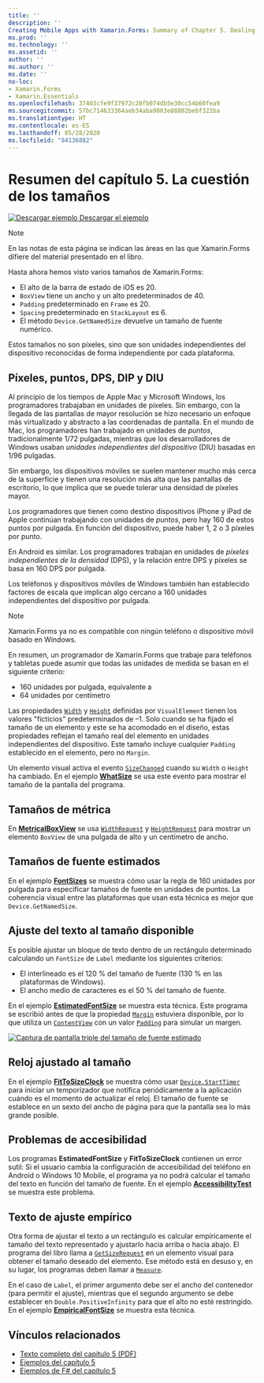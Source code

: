 ```yaml
---
title: ''
description: ''
Creating Mobile Apps with Xamarin.Forms: Summary of Chapter 5. Dealing with sizes''
ms.prod: ''
ms.technology: ''
ms.assetid: ''
author: ''
ms.author: ''
ms.date: ''
no-loc:
- Xamarin.Forms
- Xamarin.Essentials
ms.openlocfilehash: 37403cfe9f37972c20fb074db5e30cc54b60fea9
ms.sourcegitcommit: 57bc714633364aeb34aba9803e88802bebf321ba
ms.translationtype: HT
ms.contentlocale: es-ES
ms.lasthandoff: 05/28/2020
ms.locfileid: "84136882"
---
```

# <a name="summary-of-chapter-5-dealing-with-sizes"></a>Resumen del capítulo 5. La cuestión de los tamaños

[![Descargar ejemplo](~/media/shared/download.png) Descargar el ejemplo](https://github.com/xamarin/xamarin-forms-book-samples/tree/master/Chapter05)

> [!NOTE]
> En las notas de esta página se indican las áreas en las que Xamarin.Forms difiere del material presentado en el libro.

Hasta ahora hemos visto varios tamaños de Xamarin.Forms:

- El alto de la barra de estado de iOS es 20.
- `BoxView` tiene un ancho y un alto predeterminados de 40.
- `Padding` predeterminado en `Frame` es 20.
- `Spacing` predeterminado en `StackLayout` es 6.
- El método `Device.GetNamedSize` devuelve un tamaño de fuente numérico.

Estos tamaños no son píxeles, sino que son unidades independientes del dispositivo reconocidas de forma independiente por cada plataforma.

## <a name="pixels-points-dps-dips-and-dius"></a>Píxeles, puntos, DPS, DIP y DIU

Al principio de los tiempos de Apple Mac y Microsoft Windows, los programadores trabajaban en unidades de píxeles. Sin embargo, con la llegada de las pantallas de mayor resolución se hizo necesario un enfoque más virtualizado y abstracto a las coordenadas de pantalla. En el mundo de Mac, los programadores han trabajado en unidades de *puntos*, tradicionalmente 1/72 pulgadas, mientras que los desarrolladores de Windows usaban *unidades independientes del dispositivo* (DIU) basadas en 1/96 pulgadas.

Sin embargo, los dispositivos móviles se suelen mantener mucho más cerca de la superficie y tienen una resolución más alta que las pantallas de escritorio, lo que implica que se puede tolerar una densidad de píxeles mayor.

Los programadores que tienen como destino dispositivos iPhone y iPad de Apple continúan trabajando con unidades de *puntos*, pero hay 160 de estos puntos por pulgada. En función del dispositivo, puede haber 1, 2 o 3 píxeles por punto.

En Android es similar. Los programadores trabajan en unidades de *píxeles independientes de la densidad* (DPS), y la relación entre DPS y píxeles se basa en 160 DPS por pulgada.

Los teléfonos y dispositivos móviles de Windows también han establecido factores de escala que implican algo cercano a 160 unidades independientes del dispositivo por pulgada.

> [!NOTE]
> Xamarin.Forms ya no es compatible con ningún teléfono o dispositivo móvil basado en Windows.

En resumen, un programador de Xamarin.Forms que trabaje para teléfonos y tabletas puede asumir que todas las unidades de medida se basan en el siguiente criterio:

- 160 unidades por pulgada, equivalente a
- 64 unidades por centímetro

Las propiedades [`Width`](xref:Xamarin.Forms.VisualElement.Width) y [`Height`](xref:Xamarin.Forms.VisualElement.Height) definidas por `VisualElement` tienen los valores "ficticios" predeterminados de &ndash;1. Solo cuando se ha fijado el tamaño de un elemento y este se ha acomodado en el diseño, estas propiedades reflejan el tamaño real del elemento en unidades independientes del dispositivo. Este tamaño incluye cualquier `Padding` establecido en el elemento, pero no `Margin`.

Un elemento visual activa el evento [`SizeChanged`](xref:Xamarin.Forms.VisualElement.SizeChanged) cuando su `Width` o `Height` ha cambiado. En el ejemplo [**WhatSize**](https://github.com/xamarin/xamarin-forms-book-samples/tree/master/Chapter05/WhatSize) se usa este evento para mostrar el tamaño de la pantalla del programa.

## <a name="metrical-sizes"></a>Tamaños de métrica

En [**MetricalBoxView**](https://github.com/xamarin/xamarin-forms-book-samples/tree/master/Chapter05/MetricalBoxView) se usa [`WidthRequest`](xref:Xamarin.Forms.VisualElement.WidthRequest) y [`HeightRequest`](xref:Xamarin.Forms.VisualElement.HeightRequest) para mostrar un elemento `BoxView` de una pulgada de alto y un centímetro de ancho.

## <a name="estimated-font-sizes"></a>Tamaños de fuente estimados

En el ejemplo [**FontSizes**](https://github.com/xamarin/xamarin-forms-book-samples/tree/master/Chapter05/FontSizes) se muestra cómo usar la regla de 160 unidades por pulgada para especificar tamaños de fuente en unidades de puntos. La coherencia visual entre las plataformas que usan esta técnica es mejor que `Device.GetNamedSize`.

## <a name="fitting-text-to-available-size"></a>Ajuste del texto al tamaño disponible

Es posible ajustar un bloque de texto dentro de un rectángulo determinado calculando un `FontSize` de `Label` mediante los siguientes criterios:

- El interlineado es el 120 % del tamaño de fuente (130 % en las plataformas de Windows).
- El ancho medio de caracteres es el 50 % del tamaño de fuente.

En el ejemplo [**EstimatedFontSize**](https://github.com/xamarin/xamarin-forms-book-samples/tree/master/Chapter05/EstimatedFontSize) se muestra esta técnica. Este programa se escribió antes de que la propiedad [`Margin`](xref:Xamarin.Forms.View.Margin) estuviera disponible, por lo que utiliza un [`ContentView`](xref:Xamarin.Forms.ContentView) con un valor [`Padding`](xref:Xamarin.Forms.Layout.Padding) para simular un margen.

[![Captura de pantalla triple del tamaño de fuente estimado](images/ch05fg07-small.png "Ajuste de texto al tamaño disponible")](images/ch05fg07-large.png#lightbox "Ajuste de texto al tamaño disponible")

## <a name="a-fit-to-size-clock"></a>Reloj ajustado al tamaño

En el ejemplo [**FitToSizeClock**](https://github.com/xamarin/xamarin-forms-book-samples/tree/master/Chapter05/FitToSizeClock) se muestra cómo usar [`Device.StartTimer`](xref:Xamarin.Forms.Device.StartTimer(System.TimeSpan,System.Func{System.Boolean})) para iniciar un temporizador que notifica periódicamente a la aplicación cuándo es el momento de actualizar el reloj. El tamaño de fuente se establece en un sexto del ancho de página para que la pantalla sea lo más grande posible.

## <a name="accessibility-issues"></a>Problemas de accesibilidad

Los programas **EstimatedFontSize** y **FitToSizeClock** contienen un error sutil: Si el usuario cambia la configuración de accesibilidad del teléfono en Android o Windows 10 Mobile, el programa ya no podrá calcular el tamaño del texto en función del tamaño de fuente. En el ejemplo [**AccessibilityTest**](https://github.com/xamarin/xamarin-forms-book-samples/tree/master/Chapter05/AccessibilityTest) se muestra este problema.

## <a name="empirically-fitting-text"></a>Texto de ajuste empírico

Otra forma de ajustar el texto a un rectángulo es calcular empíricamente el tamaño del texto representado y ajustarlo hacia arriba o hacia abajo. El programa del libro llama a [`GetSizeRequest`](xref:Xamarin.Forms.VisualElement.GetSizeRequest(System.Double,System.Double)) en un elemento visual para obtener el tamaño deseado del elemento. Ese método está en desuso y, en su lugar, los programas deben llamar a [`Measure`](xref:Xamarin.Forms.VisualElement.Measure(System.Double,System.Double,Xamarin.Forms.MeasureFlags)).

En el caso de `Label`, el primer argumento debe ser el ancho del contenedor (para permitir el ajuste), mientras que el segundo argumento se debe establecer en `Double.PositiveInfinity` para que el alto no esté restringido. En el ejemplo [**EmpiricalFontSize**](https://github.com/xamarin/xamarin-forms-book-samples/tree/master/Chapter05/EmpiricalFontSize) se muestra esta técnica.

## <a name="related-links"></a>Vínculos relacionados

- [Texto completo del capítulo 5 (PDF)](https://download.xamarin.com/developer/xamarin-forms-book/XamarinFormsBook-Ch05-Apr2016.pdf)
- [Ejemplos del capítulo 5](https://github.com/xamarin/xamarin-forms-book-samples/tree/master/Chapter05)
- [Ejemplos de F# del capítulo 5](https://github.com/xamarin/xamarin-forms-book-samples/tree/master/Chapter05/FS)

